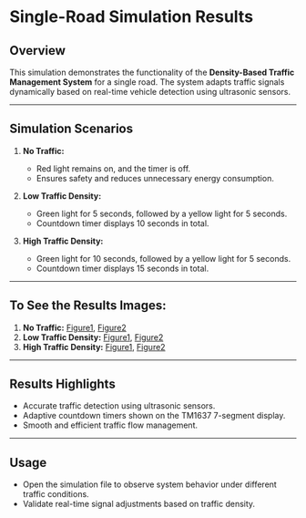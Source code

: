 # Single-Road Simulation Results

## Overview
This simulation demonstrates the functionality of the **Density-Based Traffic Management System** for a single road. The system adapts traffic signals dynamically based on real-time vehicle detection using ultrasonic sensors.

---

## Simulation Scenarios
1. **No Traffic:**
   - Red light remains on, and the timer is off.  
   - Ensures safety and reduces unnecessary energy consumption.  

2. **Low Traffic Density:**  
   - Green light for 5 seconds, followed by a yellow light for 5 seconds.  
   - Countdown timer displays 10 seconds in total.  

3. **High Traffic Density:**  
   - Green light for 10 seconds, followed by a yellow light for 5 seconds.  
   - Countdown timer displays 15 seconds in total.

---

## To See the Results Images:
1. **No Traffic:** [Figure1](SIM-for-Single-Road-No-Density-1.png), [Figure2](SIM-for-Single-Road-No-Density-2.png)
2. **Low Traffic Density:** [Figure1](SIM-for-Single-Road-Low-Density-1.png), [Figure2](SIM-for-Single-Road-Low-Density-2.png)
3. **High Traffic Density:** [Figure1](SIM-for-Single-Road-High-Density-1.png), [Figure2](SIM-for-Single-Road-High-Density-2.png)

---

## Results Highlights
- Accurate traffic detection using ultrasonic sensors.  
- Adaptive countdown timers shown on the TM1637 7-segment display.  
- Smooth and efficient traffic flow management.

---

## Usage
- Open the simulation file to observe system behavior under different traffic conditions.  
- Validate real-time signal adjustments based on traffic density.
